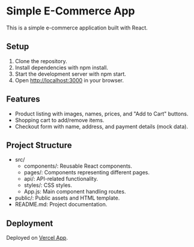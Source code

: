 # Simple E-Commerce App

This is a simple e-commerce application built with React.

## Setup

1. Clone the repository.
2. Install dependencies with npm install.
3. Start the development server with npm start.
4. Open [http://localhost:3000](http://localhost:3000) in your browser.

## Features

- Product listing with images, names, prices, and "Add to Cart" buttons.
- Shopping cart to add/remove items.
- Checkout form with name, address, and payment details (mock data).

## Project Structure

- src/
  - components/: Reusable React components.
  - pages/: Components representing different pages.
  - api/: API-related functionality.
  - styles/: CSS styles.
  - App.js: Main component handling routes.
- public/: Public assets and HTML template.
- README.md: Project documentation.

## Deployment

Deployed on [Vercel App]([https://your-github-username.github.io/simple-ecommerce-app](https://simple-e-commerce-site-rouge.vercel.app/)https://simple-e-commerce-site-rouge.vercel.app/).
